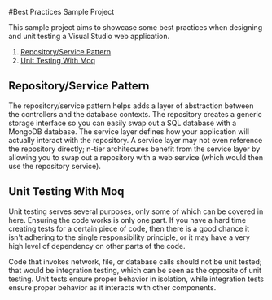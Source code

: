 #Best Practices Sample Project

This sample project aims to showcase some best practices when designing and unit testing a Visual Studio web application.

1. [Repository/Service Pattern](#repositoryServicePattern)
2. [Unit Testing With Moq](#unitTestingWithMoq)

## <a name="repositoryServicePattern"></a>Repository/Service Pattern

The repository/service pattern helps adds a layer of abstraction between the controllers and the database contexts. The repository creates a generic storage interface so you can easily swap out a SQL database with a MongoDB database. The service layer defines how your application will actually interact with the repository. A service layer may not even reference the repository directly; n-tier architecures benefit from the service layer by allowing you to swap out a repository with a web service (which would then use the repository service).

## <a name="unitTestingWithMoq"></a>Unit Testing With Moq

Unit testing serves several purposes, only some of which can be covered in here. Ensuring the code works is only one part. If you have a hard time creating tests for a certain piece of code, then there is a good chance it isn't adhering to the single responsibility principle, or it may have a very high level of dependency on other parts of the code. 

Code that invokes network, file, or database calls should not be unit tested; that would be integration testing, which can be seen as the opposite of unit testing. Unit tests ensure proper behavior in isolation, while integration tests ensure proper behavior as it interacts with other components.